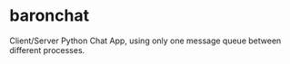 # baronchat
Client/Server Python Chat App, using only one message queue between different processes.
